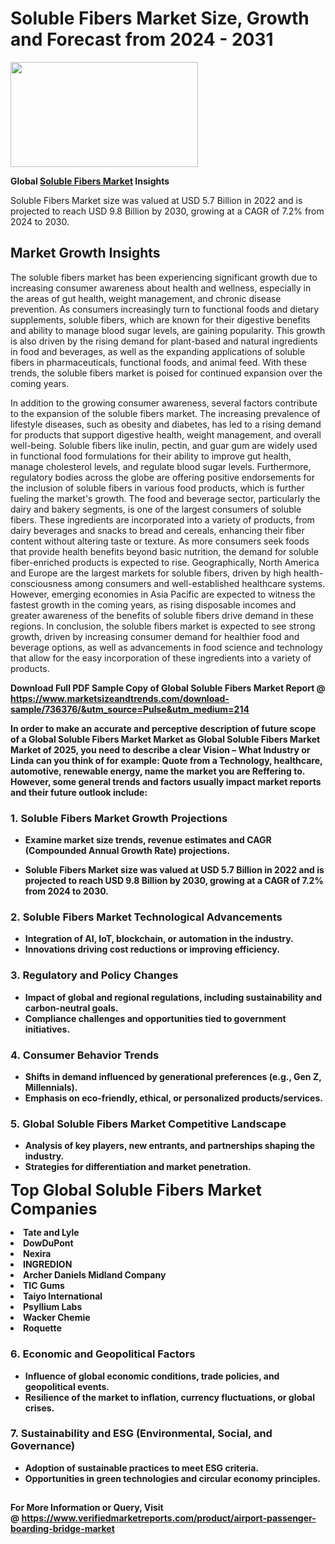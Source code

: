 <H1>Soluble Fibers Market Size, Growth and Forecast from 2024 - 2031</H1><img class="aligncenter size-medium wp-image-584254" src="https://thirdeyenews.in/wp-content/uploads/2024/09/Global-Market-Research-300x168.jpeg" alt="" width="300" height="168" /><p><strong>Global&nbsp;<a href="https://www.marketsizeandtrends.com/download-sample/736376/&amp;utm_source=Pulse&amp;utm_medium=214">Soluble Fibers Market</a> Insights</strong></p><p>Soluble Fibers Market size was valued at USD 5.7 Billion in 2022 and is projected to reach USD 9.8 Billion by 2030, growing at a CAGR of 7.2% from 2024 to 2030.</p><p><h2>Market Growth Insights</h2> <p>The soluble fibers market has been experiencing significant growth due to increasing consumer awareness about health and wellness, especially in the areas of gut health, weight management, and chronic disease prevention. As consumers increasingly turn to functional foods and dietary supplements, soluble fibers, which are known for their digestive benefits and ability to manage blood sugar levels, are gaining popularity. This growth is also driven by the rising demand for plant-based and natural ingredients in food and beverages, as well as the expanding applications of soluble fibers in pharmaceuticals, functional foods, and animal feed. With these trends, the soluble fibers market is poised for continued expansion over the coming years.</p> <p><strong></strong></p> <p>In addition to the growing consumer awareness, several factors contribute to the expansion of the soluble fibers market. The increasing prevalence of lifestyle diseases, such as obesity and diabetes, has led to a rising demand for products that support digestive health, weight management, and overall well-being. Soluble fibers like inulin, pectin, and guar gum are widely used in functional food formulations for their ability to improve gut health, manage cholesterol levels, and regulate blood sugar levels. Furthermore, regulatory bodies across the globe are offering positive endorsements for the inclusion of soluble fibers in various food products, which is further fueling the market's growth. The food and beverage sector, particularly the dairy and bakery segments, is one of the largest consumers of soluble fibers. These ingredients are incorporated into a variety of products, from dairy beverages and snacks to bread and cereals, enhancing their fiber content without altering taste or texture. As more consumers seek foods that provide health benefits beyond basic nutrition, the demand for soluble fiber-enriched products is expected to rise. Geographically, North America and Europe are the largest markets for soluble fibers, driven by high health-consciousness among consumers and well-established healthcare systems. However, emerging economies in Asia Pacific are expected to witness the fastest growth in the coming years, as rising disposable incomes and greater awareness of the benefits of soluble fibers drive demand in these regions. In conclusion, the soluble fibers market is expected to see strong growth, driven by increasing consumer demand for healthier food and beverage options, as well as advancements in food science and technology that allow for the easy incorporation of these ingredients into a variety of products.</p> <p><strong></p><p><span class=""><strong>Download Full PDF Sample Copy of Global Soluble Fibers Market Report</strong> @ <a href="https://www.marketsizeandtrends.com/download-sample/736376/&amp;utm_source=Pulse&amp;utm_medium=214" target="_blank">https://www.marketsizeandtrends.com/download-sample/736376/&amp;utm_source=Pulse&amp;utm_medium=214</a></span></p><p>In order to make an accurate and perceptive description of future scope of a Global&nbsp;Soluble Fibers Market Market as Global&nbsp;Soluble Fibers Market Market of 2025, you need to describe a clear Vision &ndash; What Industry or Linda can you think of for example: Quote from a Technology, healthcare, automotive, renewable energy, name the market you are Reffering to. However, some general trends and factors usually impact market reports and their future outlook include:</p><h3>1.&nbsp;<strong>Soluble Fibers Market Growth Projections</strong></h3><ul><li>Examine market size trends, revenue estimates and CAGR (Compounded Annual Growth Rate) projections.</li><li><p>Soluble Fibers Market size was valued at USD 5.7 Billion in 2022 and is projected to reach USD 9.8 Billion by 2030, growing at a CAGR of 7.2% from 2024 to 2030.</p></li></ul><h3>2.&nbsp;<strong>Soluble Fibers Market Technological Advancements</strong></h3><ul><li>Integration of AI, IoT, blockchain, or automation in the industry.</li><li>Innovations driving cost reductions or improving efficiency.</li></ul><h3>3.&nbsp;<strong>Regulatory and Policy Changes</strong></h3><ul><li>Impact of global and regional regulations, including sustainability and carbon-neutral goals.</li><li>Compliance challenges and opportunities tied to government initiatives.</li></ul><h3>4.&nbsp;<strong>Consumer Behavior Trends</strong></h3><ul><li>Shifts in demand influenced by generational preferences (e.g., Gen Z, Millennials).</li><li>Emphasis on eco-friendly, ethical, or personalized products/services.</li></ul><h3>5.&nbsp;<strong>Global Soluble Fibers Market Competitive Landscape</strong></h3><ul><li>Analysis of key players, new entrants, and partnerships shaping the industry.</li><li>Strategies for differentiation and market penetration.</li></ul><p data-pm-slice="1 1 []"><span style="color: inherit; font-family: inherit; font-size: 25px;">Top Global Soluble Fibers Market Companies</span></p><div class="" data-test-id=""><p><li>Tate and Lyle</li><li> DowDuPont</li><li> Nexira</li><li> INGREDION</li><li> Archer Daniels Midland Company</li><li> TIC Gums</li><li> Taiyo International</li><li> Psyllium Labs</li><li> Wacker Chemie</li><li> Roquette</li></p></div><h3>6.&nbsp;<strong>Economic and Geopolitical Factors</strong></h3><ul><li>Influence of global economic conditions, trade policies, and geopolitical events.</li><li>Resilience of the market to inflation, currency fluctuations, or global crises.</li></ul><h3>7.&nbsp;<strong>Sustainability and ESG (Environmental, Social, and Governance)</strong></h3><ul><li>Adoption of sustainable practices to meet ESG criteria.</li><li>Opportunities in green technologies and circular economy principles.</li></ul><h2><strong style="font-size: 14px;">For More Information or Query, Visit @&nbsp;</strong><a style="background-color: #ffffff; font-size: 14px;" href="https://www.marketsizeandtrends.com/report/soluble-fibers-market/" target="_blank">https://www.verifiedmarketreports.com/product/airport-passenger-boarding-bridge-market</a></h2>
